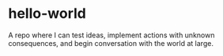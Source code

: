 # hello-world
A repo where I can test ideas, implement actions with unknown consequences, and begin conversation with the world at large. 
